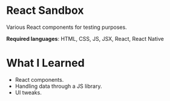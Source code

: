 # React Sandbox

Various React components for testing purposes.

**Required languages**: HTML, CSS, JS, JSX, React, React Native

# What I Learned

* React components.
* Handling data through a JS library.
* UI tweaks. 

